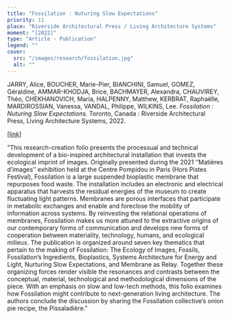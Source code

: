 ```yaml
---
title: "Fossilation : Nuturing Slow Expectations"
priority: 11
place: "Riverside Architectural Press / Living Architecture Systems"
moment: "[2022]"
type: "Article - Publication"
legend: ""
cover:
  src: "/images/research/fossilation.jpg"
  alt: ""
---
```

JARRY, Alice, BOUCHER, Marie-Pier, BIANCHINI, Samuel, GOMEZ, Géraldine, AMMAR-KHODJA, Brice, BACHMAYER, Alexandra, CHAUVIREY, Théo, CHEKHANOVICH, Maria, HALPENNY, Matthew, KERBRAT, Raphaëlle, MARDIROSSIAN, Vanessa, VANDAL, Philippe, WILKINS, Lee. _Fossilation : Nuturing Slow Expectations._ Toronto, Canada : Riverside Architectural Press, Living Architecture Systems, 2022. 

[[link]](https://riversidearchitecturalpress.ca/book/fossilation/)

"This research-creation folio presents the processual and technical development of a bio-inspired architectural installation that invests the ecological imprint of images. Originally presented during the 2021 ‘’Matières d’images’’ exhibition held at the Centre Pompidou in Paris (Hors Pistes Festival), Fossilation is a large suspended bioplastic membrane that repurposes food waste. The installation includes an electronic and electrical apparatus that harvests the residual energies of the museum to create fluctuating light patterns. Membranes are porous interfaces that participate in metabolic exchanges and enable and foreclose the mobility of information across systems. By reinvesting the relational operations of membranes, Fossilation makes us more attuned to the extractive origins of our contemporary forms of communication and develops new forms of cooperation between materiality, technology, humans, and ecological milieux. The publication is organized around seven key thematics that pertain to the making of Fossilation: The Ecology of Images, Fossils, Fossilation’s Ingredients, Bioplastics, Systems Architecture for Energy and Light, Nurturing Slow Expectations, and Membrane as Relay. Together these organizing forces render visible the resonances and contrasts between the conceptual, material, technological and methodological dimensions of the piece. With an emphasis on slow and low-tech methods, this folio examines how Fossilation might contribute to next-generation living architecture. The authors conclude the discussion by sharing the Fossilation collective’s onion pie recipe, the Pissaladière."


